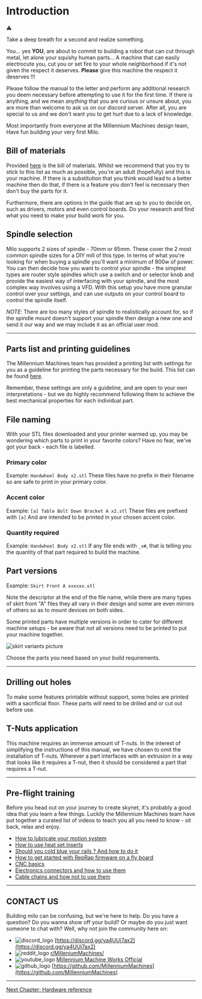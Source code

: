 # Introduction

:warning:

Take a deep breath for a second and realize something.

You… yes **YOU**, are about to commit to building a robot that can cut through metal, let alone your squishy human parts…
A machine that can easily electrocute you, cut you or set fire to your whole neighborhood if it's not given the respect it deserves.
**Please** give this machine the respect it deserves !!!

Please follow the manual to the letter and perform any additional research you deem necessary before attempting to use it for the first time.
If there is anything, and we mean _anything_ that you are curious or unsure about, you are more than welcome to ask us on our discord server.
After all, you are special to us and we don't want you to get hurt due to a lack of knowledge.

Most importantly from everyone at the Millennium Machines design team,
Have fun building your very first Milo.

## Bill of materials

Provided [here](../bom/sourcing_guide.md) is the bill of materials. Whilst we recommend that you try to stick to this list as much as possible, you're an adult (hopefully) and this is your machine. If there is a substitution that you think would lead to a better machine then do that, if there is a feature you don't feel is necessary then don't buy the parts for it.

Furthermore, there are options in the guide that are up to you to decide on, such as drivers, motors and even control boards. Do your research and find what you need to make your build work for you.

## Spindle selection

Milo supports 2 sizes of spindle - 70mm or 65mm. These cover the 2 most common spindle sizes for a DIY mill of this type. In terms of what you're looking for when buying a spindle you'll want a minimum of 800w of power. You can then decide how you want to control your spindle - the simplest types are router style spindles which use a switch and or selector knob and provide the easiest way of interfacing with your spindle, and the most complex way involves using a VFD. With this setup you have more granular control over your settings, and can use outputs on your control board to control the spindle itself.

_NOTE_: There are too many styles of spindle to realistically account for, so if the spindle mount doesn't support your spindle then design a new one and send it our way and we may include it as an official user mod.

---

## Parts list and printing guidelines

The Millennium Machines team has provided a printing list with settings for you as a guideline for printing the parts necessary for the build. This list can be found [here](../../printing/print_guide.md).

Remember, these settings are only a guideline, and are open to your own interpretations - but we do highly recommend following them to achieve the best mechanical properties for each individual part.

## File naming

With your STL files downloaded and your printer warmed up, you may be wondering which parts to print in your favorite colors? Have no fear, we've got your back - each file is labelled.

### Primary color

Example: `Handwheel Body x2.stl`
These files have no prefix in their filename so are safe to print in your primary color.

### Accent color

Example: `[a] Table Bolt Down Bracket A x2.stl`
These files are prefixed with `[a]`
And are intended to be printed in your chosen accent color.

### Quantity required

Example: `Handwheel Body x2.stl`
If any file ends with `_x#`, that is telling you the quantity of that part required to build the machine.

## Part versions

Example: `Skirt Front A xxxxxx.stl`

Note the descriptor at the end of the file name, while there are many types of skirt front "A" files they all vary in their design and some are even mirrors of others so as to mount devices on both sides.

Some printed parts have multiple versions in order to cater for different machine setups - be aware that not all versions need to be printed to put your machine together.

![skirt variants picture](resources/skirt_variant.png)

Choose the parts you need based on your build requirements.

---

## Drilling out holes

To make some features printable without support, some holes are printed with a sacrificial floor. These parts will need to be drilled and or cut out before use.

## T-Nuts application

This machine requires an immense amount of T-nuts. In the interest of simplifying the instructions of this manual, we have chosen to omit the installation of T-nuts. Wherever a part interfaces with an extrusion in a way that looks like it requires a T-nut, then it should be considered a part that requires a T-nut.

---

## Pre-flight training

Before you head out on your journey to create skynet, it's probably a good idea that you learn a few things. Luckily the Millennium Machines team have put together a curated list of videos to teach you all you need to know - sit back, relax and enjoy.

- [How to lubricate your motion system](https://www.youtube.com/watch?v=UYvhYjkBFTY&list=PL7zrGeKp_8CTDOmpwZr5JnCSJqEghFh9j&index=39&t=816s)
- [How to use heat set inserts](https://www.youtube.com/watch?v=cyof7fYFcuQ&list=PL7zrGeKp_8CTDOmpwZr5JnCSJqEghFh9j&index=32)
- [Should you cold blue your rails ? And how to do it](https://www.youtube.com/watch?v=p6Id4Kl8RB0&list=PL7zrGeKp_8CTDOmpwZr5JnCSJqEghFh9j&index=10&t=210s)
- [How to get started with RepRap firmware on a fly board](https://www.youtube.com/watch?v=TAT532vIVzU)
- [CNC basics](https://www.youtube.com/watch?v=YBGqknN3gGs&t=466s)
- [Electronics connectors and how to use them](https://www.youtube.com/watch?v=y6G_MhQFv3k)
- [Cable chains and how not to use them](https://www.youtube.com/watch?v=_HiuY015rOY)

---

## CONTACT US

Building milo can be confusing, but we're here to help.
Do you have a question?
Do you wanna show off your build?
Or maybe do you just want someone to chat with?
Well, why not join the community here on:

- ![discord_logo](../resources/discord_logo.png) [https://discord.gg/ya4UUj7ax2](https://discord.gg/ya4UUj7ax2)
- ![reddit_logo](../resources/reddit_logo.png) [r/MilleniumMachines/](https://www.reddit.com/r/MilleniumMachines/)
- ![youtube_logo](../resources/youtube_logo.png) [Millennium Machine Works Official](https://www.youtube.com/channel/UCfdxXilZd76Dp8RfLxUJ_Gw)
- ![github_logo](../resources/github_logo.png) [https://github.com/MillenniumMachines](https://github.com/MillenniumMachines)

---

[Next Chapter: Hardware reference](./hardware_reference.md)

